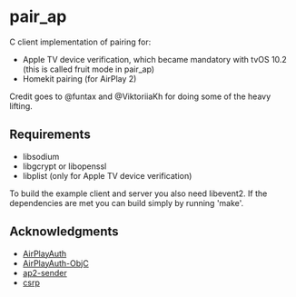 # pair_ap
C client implementation of pairing for:
* Apple TV device verification, which became mandatory with tvOS 10.2 (this is
  called fruit mode in pair_ap)
* Homekit pairing (for AirPlay 2)

Credit goes to @funtax and @ViktoriiaKh for doing some of the heavy lifting.
## Requirements
- libsodium
- libgcrypt or libopenssl
- libplist (only for Apple TV device verification)

To build the example client and server you also need libevent2. If the
dependencies are met you can build simply by running 'make'.

## Acknowledgments
- [AirPlayAuth](https://github.com/funtax/AirPlayAuth)
- [AirPlayAuth-ObjC](https://github.com/ViktoriiaKh/AirPlayAuth-ObjC)
- [ap2-sender](https://github.com/ViktoriiaKh/ap2-sender)
- [csrp](https://github.com/cocagne/csrp)

